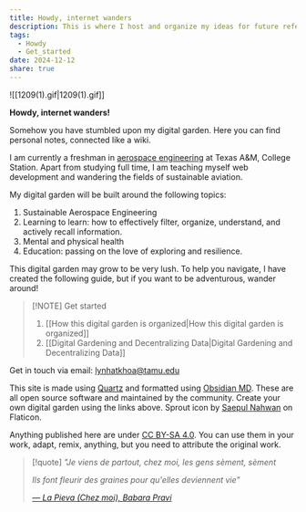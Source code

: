 ```yaml
---
title: Howdy, internet wanders
description: This is where I host and organize my ideas for future reference and growth, like a personal wiki.
tags:
  - Howdy
  - Get_started
date: 2024-12-12
share: true
---
```


![[1209(1).gif|1209(1).gif]]

**Howdy, internet wanders!**

Somehow you have stumbled upon my digital garden. Here you can find personal notes, connected like a wiki. 

I am currently a freshman in [aerospace engineering](https://engineering.tamu.edu/aerospace/index.html) at Texas A&M, College Station. Apart from studying full time, I am teaching myself web development and wandering the fields of sustainable aviation.

My digital garden will be built around the following topics:
1. Sustainable Aerospace Engineering
2. Learning to learn: how to effectively filter, organize, understand, and actively recall information. 
3. Mental and physical health
4. Education: passing on the love of exploring and resilience.

This digital garden may grow to be very lush. To help you navigate, I have created the following guide, but if you want to be adventurous, wander around!

> [!NOTE] Get started
> 1. [[How this digital garden is organized|How this digital garden is organized]]
> 2. [[Digital Gardening and Decentralizing Data|Digital Gardening and Decentralizing Data]]

Get in touch via email: lynhatkhoa@tamu.edu

This site is made using [Quartz](https://quartz.jzhao.xyz/) and formatted using [Obsidian MD](https://obsidian.md/). These are all open source software and maintained by the community. Create your own digital garden using the links above. Sprout icon by [Saepul Nahwan](https://www.flaticon.com/authors/saepul-nahwan) on Flaticon.

Anything published here are under [CC BY-SA 4.0](https://creativecommons.org/licenses/by-sa/4.0/?ref=chooser-v1). You can use them in your work, adapt, remix, anything, but you need to attribute the original work. 

> [!quote]
> *"Je viens de partout, chez moi, les gens sèment, sèment*
> 
> *Ils font fleurir des graines pour qu'elles deviennent vie"*
> 
> [*— La Pieva (Chez moi), Babara Pravi*](https://open.spotify.com/track/3QPNtN3KHPIrtRPY4sM69o?si=630696fa00fb4fbd)


